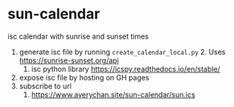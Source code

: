 # sun-calendar
isc calendar with sunrise and sunset times

1. generate isc file by running `create_calendar_local.py`
    2. Uses https://sunrise-sunset.org/api
    1. isc python library https://icspy.readthedocs.io/en/stable/
3. expose isc file by hosting on GH pages
4. subscribe to url
    1. https://www.averychan.site/sun-calendar/sun.ics
